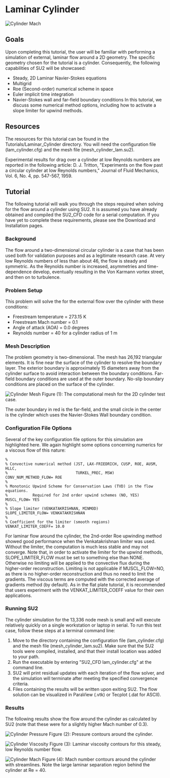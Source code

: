 Laminar Cylinder
=====

![Cylinder Mach](images/cylinder_mach.png)

## Goals

Upon completing this tutorial, the user will be familiar with performing a simulation of external, laminar flow around a 2D geometry. The specific geometry chosen for the tutorial is a cylinder. Consequently, the following capabilities of SU2 will be showcased:
- Steady, 2D Laminar Navier-Stokes equations 
- Multigrid
- Roe (Second-order) numerical scheme in space
- Euler implicit time integration
- Navier-Stokes wall and far-field boundary conditions
In this tutorial, we discuss some numerical method options, including how to activate a slope limiter for upwind methods.

## Resources

The resources for this tutorial can be found in the Tutorials/Laminar_Cylinder directory. You will need the configuration file (lam_cylinder.cfg) and the mesh file (mesh_cylinder_lam.su2).

Experimental results for drag over a cylinder at low Reynolds numbers are reported in the following article:
D. J. Tritton, "Experiments on the flow past a circular cylinder at low Reynolds numbers," Journal of Fluid Mechanics, Vol. 6, No. 4, pp. 547-567, 1959. 

## Tutorial

The following tutorial will walk you through the steps required when solving for the flow around a cylinder using SU2. It is assumed you have already obtained and compiled the SU2_CFD code for a serial computation. If you have yet to complete these requirements, please see the Download and Installation pages.

### Background

The flow around a two-dimensional circular cylinder is a case that has been used both for validation purposes and as a legitimate research case. At very low Reynolds numbers of less than about 46, the flow is steady and symmetric. As the Reynolds number is increased, asymmetries and time-dependence develop, eventually resulting in the Von Karmann vortex street, and then on to turbulence.

### Problem Setup

This problem will solve the for the external flow over the cylinder with these conditions:
- Freestream temperature = 273.15 K
- Freestream Mach number = 0.1
- Angle of attack (AOA) = 0.0 degrees
- Reynolds number = 40 for a cylinder radius of 1 m 

### Mesh Description

The problem geometry is two-dimensional. The mesh has 26,192 triangular elements. It is fine near the surface of the cylinder to resolve the boundary layer. The exterior boundary is approximately 15 diameters away from the cylinder surface to avoid interaction between the boundary conditions. Far-field boundary conditions are used at the outer boundary. No-slip boundary conditions are placed on the surface of the cylinder. 

![Cylinder Mesh](images/cylinder_mesh.png)
Figure (1): The computational mesh for the 2D cylinder test case. 

The outer boundary in red is the far-field, and the small circle in the center is the cylinder which uses the Navier-Stokes Wall boundary condition.

### Configuration File Options

Several of the key configuration file options for this simulation are highlighted here. We again highlight some options concerning numerics for a viscous flow of this nature:
```
%
% Convective numerical method (JST, LAX-FRIEDRICH, CUSP, ROE, AUSM, HLLC,
%                              TURKEL_PREC, MSW)
CONV_NUM_METHOD_FLOW= ROE
%
% Monotonic Upwind Scheme for Conservation Laws (TVD) in the flow equations.
%           Required for 2nd order upwind schemes (NO, YES)
MUSCL_FLOW= YES
%
% Slope limiter (VENKATAKRISHNAN, MINMOD)
SLOPE_LIMITER_FLOW= VENKATAKRISHNAN
%
% Coefficient for the limiter (smooth regions)
VENKAT_LIMITER_COEFF= 10.0
```
For laminar flow around the cylinder, the 2nd-order Roe upwinding method showed good performance when the Venkatakrishnan limiter was used. Without the limiter, the computation is much less stable and may not converge. Note that, in order to activate the limiter for the upwind methods, SLOPE_LIMITER_FLOW must be set to something else than NONE. Otherwise no limiting will be applied to the convective flux during the higher-order reconstruction. Limiting is not applicable if MUSCL_FLOW=NO, as there is no higher-order reconstruction and thus no need to limit the gradients. The viscous terms are computed with the corrected average of gradients method (by default). As in the flat plate tutorial, it is recommended that users experiment with the VENKAT_LIMITER_COEFF value for their own applications.

### Running SU2

The cylinder simulation for the 13,336 node mesh is small and will execute relatively quickly on a single workstation or laptop in serial. To run this test case, follow these steps at a terminal command line:
 1. Move to the directory containing the configuration file (lam_cylinder.cfg) and the mesh file (mesh_cylinder_lam.su2). Make sure that the SU2 tools were compiled, installed, and that their install location was added to your path.
 2. Run the executable by entering "SU2_CFD lam_cylinder.cfg" at the command line.
 3. SU2 will print residual updates with each iteration of the flow solver, and the simulation will terminate after meeting the specified convergence criteria.
 4. Files containing the results will be written upon exiting SU2. The flow solution can be visualized in ParaView (.vtk) or Tecplot (.dat for ASCII).

### Results

The following results show the flow around the cylinder as calculated by SU2 (note that these were for a slightly higher Mach number of 0.3).

![Cylinder Pressure](images/cylinder_pressure.png)
Figure (2): Pressure contours around the cylinder.

![Cylinder Viscosity](images/cylinder_lam_visc.png)
Figure (3): Laminar viscosity contours for this steady, low Reynolds number flow.

![Cylinder Mach](images/cylinder_mach.png)
Figure (4): Mach number contours around the cylinder with streamlines. Note the large laminar separation region behind the cylinder at Re = 40.
